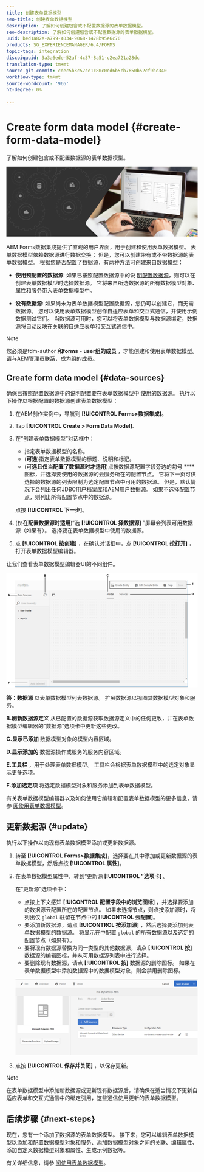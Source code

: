 ```yaml
---
title: 创建表单数据模型
seo-title: 创建表单数据模型
description: 了解如何创建包含或不配置数据源的表单数据模型。
seo-description: 了解如何创建包含或不配置数据源的表单数据模型。
uuid: bed1a82e-a799-4034-9068-1478b95e6c70
products: SG_EXPERIENCEMANAGER/6.4/FORMS
topic-tags: integration
discoiquuid: 3a3a6ede-52af-4c37-8a51-c2ea721a28dc
translation-type: tm+mt
source-git-commit: cdec5b3c57ce1c80c0ed6b5cb7650b52cf9bc340
workflow-type: tm+mt
source-wordcount: '966'
ht-degree: 0%

---
```



# Create form data model {#create-form-data-model}

了解如何创建包含或不配置数据源的表单数据模型。

![](do-not-localize/data-integeration.png)

AEM Forms数据集成提供了直观的用户界面，用于创建和使用表单数据模型。 表单数据模型依赖数据源进行数据交换； 但是，您可以创建带有或不带数据源的表单数据模型。 根据您是否配置了数据源，有两种方法可创建来自数据模型：

* **使用预配置的数据源**: 如果已按照配置数据源中的说 [明配置数据源](/help/forms/using/configure-data-sources.md)，则可以在创建表单数据模型时选择数据源。 它将来自所选数据源的所有数据模型对象、属性和服务带入表单数据模型中。

* **没有数据源**: 如果尚未为表单数据模型配置数据源，您仍可以创建它，而无需数据源。 您可以使用表单数据模型创作自适应表单和交互式通信，并使用示例数据测试它们。 当数据源可用时，您可以将表单数据模型与数据源绑定，数据源将自动反映在关联的自适应表单和交互式通信中。

>[!NOTE]
>
>您必须是fdm-author **和forms** - **user组的成员** ，才能创建和使用表单数据模型。 请与AEM管理员联系，成为组的成员。

## Create form data model {#data-sources}

确保已按照配置数据源中的说明配置要在表单数据模型中 [使用的数据源](/help/forms/using/configure-data-sources.md)。 执行以下操作以根据配置的数据源创建表单数据模型：

1. 在AEM创作实例中，导航到 **[!UICONTROL Forms>数据集成]**。
1. Tap **[!UICONTROL Create > Form Data Model]**.
1. 在“创建表单数据模型”对话框中：

   * 指定表单数据模型的名称。
   * (**可选**)指定表单数据模型的标题、说明和标记。
   * (可&#x200B;**选且仅当配置了数据源时才适用**)点按数据源配置字段旁边的勾号 **** 图标，并选择要使用的数据源的云服务所在的配置节点。 它将下一页可供选择的数据源的列表限制为选定配置节点中可用的数据源。 但是，默认情况下会列出任何JDBC用户档案库和AEM用户数据源。 如果不选择配置节点，则列出所有配置节点中的数据源。

   点按 **[!UICONTROL 下一步]**。

1. (仅&#x200B;**在配置数据源时适用**)“选 **[!UICONTROL 择数据源]** ”屏幕会列表可用数据源（如果有）。 选择要在表单数据模型中使用的数据源。
1. 点 **[!UICONTROL 按创建]** ，在确认对话框中，点 **[!UICONTROL 按打开]** ，打开表单数据模型编辑器。

让我们查看表单数据模型编辑器UI的不同组件。

![具有三个数据源的表单用户档案模型- RESTful服务、AEM用户和RDBMS。](assets/fdm-ui.png)

**答：数据源** 以表单数据模型列表数据源。 扩展数据源以视图其数据模型对象和服务。

**B.刷新数据源定义** 从已配置的数据源获取数据源定义中的任何更改，并在表单数据模型编辑器的“数据源”选项卡中更新这些更改。

**C.显示已添加** 数据模型对象的模型内容区域。

**D.显示添加的** 数据源操作或服务的服务内容区域。

**E.工具栏** ，用于处理表单数据模型。 工具栏会根据表单数据模型中的选定对象显示更多选项。

**F.添加选定项** 将选定数据模型对象和服务添加到表单数据模型。

有关表单数据模型编辑器以及如何使用它编辑和配置表单数据模型的更多信息，请参 [阅使用表单数据模型](/help/forms/using/work-with-form-data-model.md)。

## 更新数据源 {#update}

执行以下操作以向现有表单数据模型添加或更新数据源。

1. 转至 **[!UICONTROL Forms>数据集成]**，选择要在其中添加或更新数据源的表单数据模型，然后点按 **[!UICONTROL 属性]**。
1. 在表单数据模型属性中，转到“更新源 **[!UICONTROL ”选项卡]** 。

   在“更新源”选项卡中：

   * 点按上下文感知 **[!UICONTROL 配置字段中的浏览图标]** ，并选择要添加的数据源云配置所在的配置节点。 如果未选择节点，则点按添加源时，将列出仅 `global` 驻留在节点中的 **[!UICONTROL 云配置]**。
   * 要添加新数据源，请点 **[!UICONTROL 按添加源]** ，然后选择要添加到表单数据模型的数据源。 将显示在中配置 `global` 的所有数据源以及选定的配置节点（如果有）。
   * 要将现有数据源替换为同一类型的其他数据源，请点 **[!UICONTROL 按]** 数据源的编辑图标，并从可用数据源列表中进行选择。
   * 要删除现有数据源，请点 **[!UICONTROL 按]** 数据源的删除图标。 如果在表单数据模型中添加数据源中的数据模型对象，则会禁用删除图标。

   ![fdm-properties](assets/fdm-properties.png)

1. 点按 **[!UICONTROL 保存并关闭]** ，以保存更新。

>[!NOTE]
>
>在表单数据模型中添加新数据源或更新现有数据源后，请确保在适当情况下更新自适应表单和交互式通信中的绑定引用，这些通信使用更新的表单数据模型。

## 后续步骤 {#next-steps}

现在，您有一个添加了数据源的表单数据模型。 接下来，您可以编辑表单数据模型以添加和配置数据模型对象和服务、添加数据模型对象之间的关联、编辑属性、添加自定义数据模型对象和属性、生成示例数据等。

有关详细信息，请参 [阅使用表单数据模型](/help/forms/using/work-with-form-data-model.md)。
